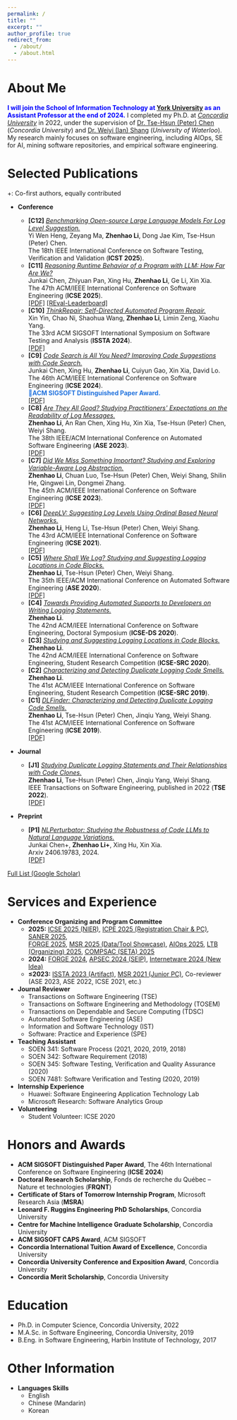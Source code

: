 ```yaml
---
permalink: /
title: ""
excerpt: ""
author_profile: true
redirect_from: 
  - /about/
  - /about.html
---
```



<span class='anchor' id='about-me'></span>

About Me
======
<span style="color:blue">**I will join the School of Information Technology at [York University](https://www.yorku.ca/) as an Assistant Professor at the end of 2024.**</span> I completed my Ph.D. at [_Concordia University_](https://www.concordia.ca/) in 2022, under the supervision of [Dr. Tse-Hsun (Peter) Chen](https://petertsehsun.github.io/) (_Concordia University_) and [Dr. Weiyi (Ian) Shang](https://ece.uwaterloo.ca/~wshang/) (_University of Waterloo_). My research mainly focuses on software engineering, including AIOps, SE for AI, mining software repositories, and empirical software engineering. 

<span class='anchor' id='publications'></span>

Selected Publications
======
+: Co-first authors, equally contributed
* **Conference**
  * **[C12]** <ins>*Benchmarking Open-source Large Language Models For Log Level Suggestion.*</ins>\
  Yi Wen Heng, Zeyang Ma, **Zhenhao Li**, Dong Jae Kim, Tse-Hsun (Peter) Chen.\
  The 18th IEEE International Conference on Software Testing, Verification and Validation (**ICST 2025**).
  * **[C11]** <ins>*Reasoning Runtime Behavior of a Program with LLM: How Far Are We?*</ins>\
  Junkai Chen, Zhiyuan Pan, Xing Hu, **Zhenhao Li**, Ge Li, Xin Xia.\
  The 47th ACM/IEEE International Conference on Software Engineering (**ICSE 2025**).\
  [[PDF]](https://ginolzh.github.io/papers/ICSE2025_Reasoning_LLM.pdf) [[REval-Leaderboard]](https://r-eval.github.io/)
  * **[C10]** <ins>*ThinkRepair: Self-Directed Automated Program Repair.*</ins>\
  Xin Yin, Chao Ni, Shaohua Wang, **Zhenhao Li**, Limin Zeng, Xiaohu Yang.\
  The 33rd ACM SIGSOFT International Symposium on Software Testing and Analysis (**ISSTA 2024**).\
  [[PDF]](https://ginolzh.github.io/papers/ISSTA2024_Think_Repair.pdf)
  * **[C9]** <ins>*Code Search is All You Need? Improving Code Suggestions with Code Search.*</ins>\
  Junkai Chen, Xing Hu, **Zhenhao Li**, Cuiyun Gao, Xin Xia, David Lo.\
  The 46th ACM/IEEE International Conference on Software Engineering (**ICSE 2024**).\
  <span style="color:#2273de">**🏅ACM SIGSOFT Distinguished Paper Award.**</span> \
  [[PDF]](https://ginolzh.github.io/papers/ICSE2024_Code_Suggestion.pdf)
  * **[C8]** <ins>*Are They All Good? Studying Practitioners' Expectations on the Readability of Log Messages.*</ins>\
  **Zhenhao Li**, An Ran Chen, Xing Hu, Xin Xia, Tse-Hsun (Peter) Chen, Weiyi Shang.\
  The 38th IEEE/ACM International Conference on Automated Software Engineering (**ASE 2023**).\
  [[PDF]](https://ginolzh.github.io/papers/ASE2023_Log_Message_Readability.pdf)
  * **[C7]** <ins>*Did We Miss Something Important? Studying and Exploring Variable-Aware Log Abstraction.*</ins>\
  **Zhenhao Li**, Chuan Luo, Tse-Hsun (Peter) Chen, Weiyi Shang, Shilin He, Qingwei Lin, Dongmei Zhang.\
  The 45th ACM/IEEE International Conference on Software Engineering (**ICSE 2023**).\
  [[PDF]](https://ginolzh.github.io/papers/ICSE2023_Log_Var_Aware_.pdf)
  * **[C6]** <ins>*DeepLV: Suggesting Log Levels Using Ordinal Based Neural Networks.*</ins>\
  **Zhenhao Li**, Heng Li, Tse-Hsun (Peter) Chen, Weiyi Shang.\
  The 43rd ACM/IEEE International Conference on Software Engineering (**ICSE 2021**).\
  [[PDF]](https://ginolzh.github.io/papers/ICSE2021_Log_Level.pdf)
  * **[C5]** <ins>*Where Shall We Log? Studying and Suggesting Logging Locations in Code Blocks.*</ins>\
  **Zhenhao Li**, Tse-Hsun (Peter) Chen, Weiyi Shang.\
  The 35th IEEE/ACM International Conference on Automated Software Engineering (**ASE 2020**).\
  [[PDF]](https://ginolzh.github.io/papers/ASE2020_Where_to_Log.pdf)
  * **[C4]** <ins>*Towards Providing Automated Supports to Developers on Writing Logging Statements.*</ins>\
  **Zhenhao Li**.\
  The 42nd ACM/IEEE International Conference on Software Engineering, Doctoral Symposium (**ICSE-DS 2020**).
  * **[C3]** <ins>*Studying and Suggesting Logging Locations in Code Blocks.*</ins>\
  **Zhenhao Li**.\
  The 42nd ACM/IEEE International Conference on Software Engineering, Student Research Competition (**ICSE-SRC 2020**).
  * **[C2]** <ins>*Characterizing and Detecting Duplicate Logging Code Smells.*</ins>\
  **Zhenhao Li**.\
  The 41st ACM/IEEE International Conference on Software Engineering, Student Research Competition (**ICSE-SRC 2019**).
  * **[C1]** <ins>*DLFinder: Characterizing and Detecting Duplicate Logging Code Smells.*</ins>\
  **Zhenhao Li**, Tse-Hsun (Peter) Chen, Jinqiu Yang, Weiyi Shang.\
  The 41st ACM/IEEE International Conference on Software Engineering (**ICSE 2019**).\
  [[PDF]](https://ginolzh.github.io/papers/ICSE2019_Dup_Log.pdf)

* **Journal**
  * **[J1]** <ins>*Studying Duplicate Logging Statements and Their Relationships with Code Clones.*</ins>\
  **Zhenhao Li**, Tse-Hsun (Peter) Chen, Jinqiu Yang, Weiyi Shang.\
  IEEE Transactions on Software Engineering, published in 2022 (**TSE 2022**).\
  [[PDF]](https://ginolzh.github.io/papers/TSE_Duplicate_Log.pdf)

* **Preprint**
  * **[P1]** <ins>*NLPerturbator: Studying the Robustness of Code LLMs to Natural Language Variations.*</ins>\
  Junkai Chen+, **Zhenhao Li+**, Xing Hu, Xin Xia.\
  Arxiv 2406.19783, 2024.\
  [[PDF]](https://arxiv.org/pdf/2406.19783)



[Full List (Google Scholar)](https://scholar.google.com/citations?hl=zh-CN&user=StfHC9AAAAAJ)


<span class='anchor' id='services'></span>

Services and Experience
======
* **Conference Organizing and Program Committee**
  * **2025:** [ICSE 2025 (NIER)](https://conf.researchr.org/track/icse-2025/icse-2025-nier), [ICPE 2025 (Registration Chair & PC)](https://icpe2025.spec.org/), [SANER 2025](https://conf.researchr.org/track/saner-2025/saner-2025-papers), \
     [FORGE 2025](https://conf.researchr.org/track/forge-2025/forge-2025-papers#Call-for-Papers), [MSR 2025 (Data/Tool Showcase)](https://2025.msrconf.org/track/msr-2025-data-and-tool-showcase-track), [AIOps 2025](https://cloudintelligenceworkshop.org/CFP.html), [LTB (Organizing) 2025](https://ltb2025.github.io/), [COMPSAC (SETA) 2025](https://ieeecompsac.computer.org/2025/seta/)
  * **2024:** [FORGE 2024](https://conf.researchr.org/track/forge-2024/forge-2024-papers), [APSEC 2024 (SEIP)](https://conf.researchr.org/track/apsec-2024/apsec-2024-software-engineering-in-practice), [Internetware 2024 (New Idea)](https://conf.researchr.org/track/internetware-2024/internetware-2024-new-idea-track) 
  * **≤2023:** [ISSTA 2023 (Artifact)](https://conf.researchr.org/track/issta-2023/issta-2023-artifact-evaluation), [MSR 2021 (Junior PC)](https://2021.msrconf.org/committee/msr-2021-shadow-pc-shadow-pc-committee), Co-reviewer (ASE 2023, ASE 2022, ICSE 2021, etc.)
* **Journal Reviewer**
  * Transactions on Software Engineering (TSE)
  * Transactions on Software Engineering and Methodology (TOSEM)
  * Transactions on Dependable and Secure Computing (TDSC)
  * Automated Software Engineering (ASE)
  * Information and Software Technology (IST)
  * Software: Practice and Experience (SPE)
* **Teaching Assistant**
  * SOEN 341: Software Process (2021, 2020, 2019, 2018)
  * SOEN 342: Software Requirement (2018)
  * SOEN 345: Software Testing, Verification and Quality Assurance (2020)
  * SOEN 7481: Software Verification and Testing (2020, 2019)
* **Internship Experience**
  * Huawei: Software Engineering Application Technology Lab
  * Microsoft Research: Software Analytics Group
* **Volunteering**
  * Student Volunteer: ICSE 2020
  

Honors and Awards
======
* **ACM SIGSOFT Distinguished Paper Award**, The 46th International Conference on Software Engineering (**ICSE 2024**)
* **Doctoral Research Scholarship**, Fonds de recherche du Québec – Nature et technologies (**FRQNT**)
* **Certificate of Stars of Tomorrow Internship Program**, Microsoft Research Asia (**MSRA**)
* **Leonard F. Ruggins Engineering PhD Scholarships**, Concordia University
* **Centre for Machine Intelligence Graduate Scholarship**, Concordia University
* **ACM SIGSOFT CAPS Award**, ACM SIGSOFT
* **Concordia International Tuition Award of Excellence**, Concordia University
* **Concordia University Conference and Exposition Award**, Concordia University
* **Concordia Merit Scholarship**, Concordia University

Education
======
* Ph.D. in Computer Science, Concordia University, 2022
* M.A.Sc. in Software Engineering, Concordia University, 2019
* B.Eng. in Software Engineering, Harbin Institute of Technology, 2017

Other Information
======
* **Languages Skills**
  * English
  * Chinese (Mandarin)
  * Korean
